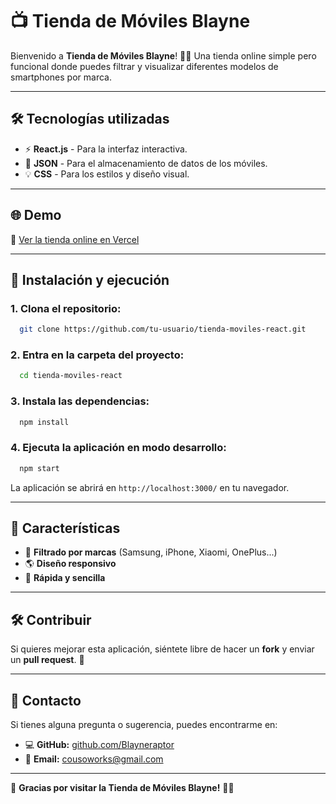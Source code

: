 # 📺 Tienda de Móviles Blayne

Bienvenido a **Tienda de Móviles Blayne**! 🏢📱 Una tienda online simple pero funcional donde puedes filtrar y visualizar diferentes modelos de smartphones por marca.

---

## 🛠️ Tecnologías utilizadas

- ⚡ **React.js** - Para la interfaz interactiva.
- 📁 **JSON** - Para el almacenamiento de datos de los móviles.
- 💡 **CSS** - Para los estilos y diseño visual.

---

## 🌐 Demo

🔗 [Ver la tienda online en Vercel ](https://tienda-moviles-react.vercel.app/)

---

## 🔄 Instalación y ejecución

### 1. Clona el repositorio:

```bash
  git clone https://github.com/tu-usuario/tienda-moviles-react.git
```

### 2. Entra en la carpeta del proyecto:

```bash
  cd tienda-moviles-react
```

### 3. Instala las dependencias:

```bash
  npm install
```

### 4. Ejecuta la aplicación en modo desarrollo:

```bash
  npm start
```

La aplicación se abrirá en `http://localhost:3000/` en tu navegador.

---

## 📖 Características

- 🔄 **Filtrado por marcas** (Samsung, iPhone, Xiaomi, OnePlus...)
- 🌎 **Diseño responsivo**
- 🎯 **Rápida y sencilla**

---

## 🛠️ Contribuir

Si quieres mejorar esta aplicación, siéntete libre de hacer un **fork** y enviar un **pull request**. 💪

---

## 💌 Contacto

Si tienes alguna pregunta o sugerencia, puedes encontrarme en:

- 💻 **GitHub:** [github.com/Blayneraptor](https://github.com/Blayneraptor)
- 📧 **Email:** [cousoworks@gmail.com](mailto:cousoworks@gmail.com)

---

🌟 **Gracias por visitar la Tienda de Móviles Blayne!** 🏢📱
